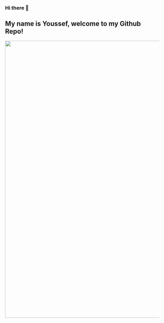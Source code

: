 ### Hi there 👋
## My name is Youssef, welcome to my Github Repo!

<p align="center">
  <img src="https://i.pinimg.com/originals/de/84/57/de8457d33abf1c91b48fe4043182cbcd.gif" style="width: 900px; height: auto;"/>
 </p>
 <!--
**eryous/eryous** is a ✨ _special_ ✨ repository because its `README.md` (this file) appears on your GitHub profile.

Here are some ideas to get you started:

- 🔭 I’m currently working on ...
- 🌱 I’m currently learning ...
- 👯 I’m looking to collaborate on ...
- 🤔 I’m looking for help with ...
- 💬 Ask me about ...
- 📫 How to reach me: ...
- 😄 Pronouns: ...
- ⚡ Fun fact: ...
-->
